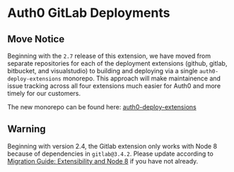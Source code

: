 # Auth0 GitLab Deployments

## Move Notice

Beginning with the `2.7` release of this extension, we have moved from separate repositories for each of the deployment extensions (github, gitlab, bitbucket, and visualstudio) to building and deploying via a single `auth0-deploy-extensions` monorepo. This approach will make maintainence and issue tracking across all four extensions much easier for Auth0 and more timely for our customers.

The new monorepo can be found here: [auth0-deploy-extensions](https://github.com/auth0-extensions/auth0-deploy-extensions)

## Warning

Beginning with version 2.4, the Gitlab extension only works with Node 8 because of dependencies in `gitlab@3.4.2`. Please update according to [Migration Guide: Extensibility and Node 8](https://auth0.com/docs/migrations/guides/extensibility-node8) if you have not already.

